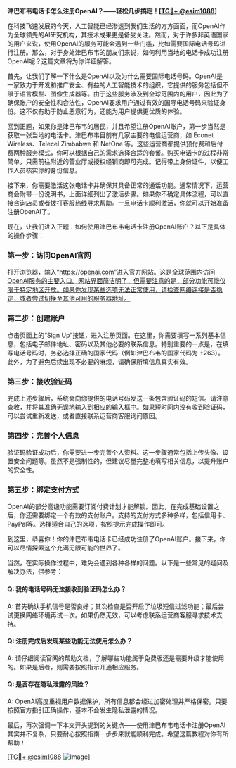 **津巴布韦电话卡怎么注册OpenAI？——轻松几步搞定！[[TG💪+ @esim1088](https://t.me/s/esim1088)]**

在科技飞速发展的今天，人工智能已经渗透到我们生活的方方面面，而OpenAI作为全球领先的AI研究机构，其技术成果更是备受关注。然而，对于许多非英语国家的用户来说，使用OpenAI的服务可能会遇到一些门槛，比如需要国际电话号码进行注册。那么，对于身处津巴布韦的朋友们来说，如何利用当地的电话卡成功注册OpenAI呢？这篇文章将为你详细解答。

首先，让我们了解一下什么是OpenAI以及为什么需要国际电话号码。OpenAI是一家致力于开发和推广安全、有益的人工智能技术的组织，它提供的服务包括但不限于语言模型、图像生成器等。由于这些服务涉及到全球范围内的用户，因此为了确保账户的安全性和合法性，OpenAI要求用户通过有效的国际电话号码来验证身份。这不仅有助于防止恶意行为，还能为用户提供更优质的体验。

回到正题，如果你是津巴布韦的居民，并且希望注册OpenAI账户，第一步当然是获取一张当地的电话卡。津巴布韦目前有几家主要的电信运营商，如 Econet Wireless、Telecel Zimbabwe 和 NetOne 等。这些运营商都提供预付费和后付费两种服务模式，你可以根据自己的需求选择合适的套餐。购买电话卡的过程非常简单，只需前往附近的营业厅或授权经销商即可完成。记得带上身份证件，以便工作人员核实你的身份信息。

接下来，你需要激活这张电话卡并确保其具备正常的通话功能。通常情况下，运营商会附带一份说明书，上面详细列出了激活步骤。如果你不确定具体流程，可以直接咨询店员或者拨打客服热线寻求帮助。一旦电话卡顺利激活，你就可以开始准备注册OpenAI了。

现在，让我们进入正题：如何使用津巴布韦电话卡注册OpenAI账户？以下是具体的操作步骤：

### 第一步：访问OpenAI官网
打开浏览器，输入“https://openai.com”进入官方网站。这是全球范围内访问OpenAI服务的主要入口。网站界面简洁明了，但需要注意的是，部分功能可能仅限于特定地区开放。如果你发现某些选项无法正常使用，请检查网络连接是否稳定，或者尝试切换至其他可用的服务器地址。

### 第二步：创建账户
点击页面上的“Sign Up”按钮，进入注册页面。在这里，你需要填写一系列基本信息，包括电子邮件地址、密码以及其他必要的联系信息。特别重要的一点是，在填写电话号码时，务必选择正确的国家代码（例如津巴布韦的国家代码为 +263）。此外，为了避免后续出现不必要的麻烦，请确保所填信息真实有效。

### 第三步：接收验证码
完成上述步骤后，系统会向你提供的电话号码发送一条包含验证码的短信。请注意查收，并将其准确无误地输入到相应的输入框中。如果短时间内没有收到验证码，可以尝试重新发送，或者直接联系运营商客服询问原因。

### 第四步：完善个人信息
验证码验证成功后，你需要进一步完善个人资料。这一步骤通常包括上传头像、设置安全问题等。虽然不是强制性的，但建议尽量完整地填写相关信息，以提升账户的安全性。

### 第五步：绑定支付方式
OpenAI的部分高级功能需要订阅付费计划才能解锁。因此，在完成基础设置之后，你还需要绑定一个有效的支付账户。支持的支付方式多种多样，包括信用卡、PayPal等。选择适合自己的选项，按照提示完成操作即可。

到这里，恭喜你！你的津巴布韦电话卡已经成功注册了OpenAI账户。接下来，你可以尽情探索这个充满无限可能的世界了。

当然，在实际操作过程中，难免会遇到各种各样的问题。以下是一些常见的疑问及解决办法，供参考：

#### Q: 我的电话号码无法接收到验证码怎么办？
A: 首先确认手机信号是否良好；其次检查是否开启了垃圾短信过滤功能；最后尝试更换网络环境再试一次。如果仍然无效，可以考虑联系运营商客服寻求技术支持。

#### Q: 注册完成后发现某些功能无法使用怎么办？
A: 请仔细阅读官网的帮助文档，了解哪些功能属于免费版还是需要升级才能使用的。如果是后者，则需要按照指示开通相应服务。

#### Q: 是否存在隐私泄露的风险？
A: OpenAI高度重视用户数据保护，所有信息都会经过加密处理并严格保密。只要按照官方指引正确操作，基本不会发生隐私泄露的情况。

最后，再次强调一下本文开头提到的关键点——使用津巴布韦电话卡注册OpenAI其实并不复杂，只要耐心按照指南一步步来就能顺利完成。希望这篇教程对你有所帮助！

[[TG💪+ @esim1088](https://t.me/s/esim1088) ![Image](https://i.postimg.cc/4NQfJmqS/Snipaste-2025-05-13-00-14-12.png)]